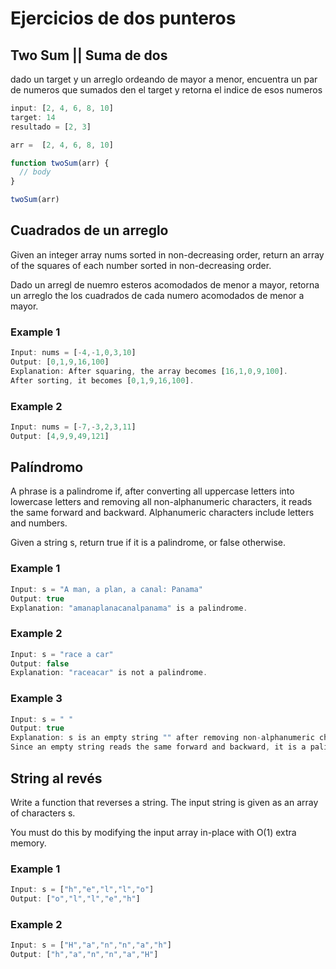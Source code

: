 # Ejercicios de dos punteros

## Two Sum || Suma de dos

dado un target y un arreglo ordeando de mayor a menor, encuentra un par de numeros que sumados den el target y retorna el indice de esos numeros

```js
input: [2, 4, 6, 8, 10]
target: 14
resultado = [2, 3]
```

```js
arr =  [2, 4, 6, 8, 10]

function twoSum(arr) {
  // body
}

twoSum(arr)
```

## Cuadrados de un arreglo

Given an integer array nums sorted in non-decreasing order, return an array of the squares of each number sorted in non-decreasing order.

Dado un arregl de nuemro esteros acomodados de menor a mayor, retorna un arreglo the los cuadrados de cada numero acomodados de menor a mayor.

### Example 1

```js
Input: nums = [-4,-1,0,3,10]
Output: [0,1,9,16,100]
Explanation: After squaring, the array becomes [16,1,0,9,100].
After sorting, it becomes [0,1,9,16,100].
```

### Example 2

```js
Input: nums = [-7,-3,2,3,11]
Output: [4,9,9,49,121]
```

## Palíndromo

A phrase is a palindrome if, after converting all uppercase letters into lowercase letters and removing all non-alphanumeric characters, it reads the same forward and backward. Alphanumeric characters include letters and numbers.

Given a string s, return true if it is a palindrome, or false otherwise.

### Example 1

``` js
Input: s = "A man, a plan, a canal: Panama"
Output: true
Explanation: "amanaplanacanalpanama" is a palindrome.
```

### Example 2

```js
Input: s = "race a car"
Output: false
Explanation: "raceacar" is not a palindrome.
```

### Example 3

```js
Input: s = " "
Output: true
Explanation: s is an empty string "" after removing non-alphanumeric characters.
Since an empty string reads the same forward and backward, it is a palindrome.
```

## String al revés

Write a function that reverses a string. The input string is given as an array of characters s.

You must do this by modifying the input array in-place with O(1) extra memory.

### Example 1

```js
Input: s = ["h","e","l","l","o"]
Output: ["o","l","l","e","h"]
```

### Example 2

```js
Input: s = ["H","a","n","n","a","h"]
Output: ["h","a","n","n","a","H"]
```
